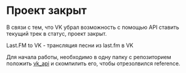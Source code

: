 # Проект закрыт

В связи с тем, что VK убрал возможность с помощью API ставить текущий трек в статус, проект закрыт.


Last.FM to VK - трансляция песни из last.fm в VK

Для начала работы, необходимо в одну папку с репозиторием положить [vk_api](https://github.com/perk11/vk_api) и скомпилить его, чтобы отрезолвился reference.
